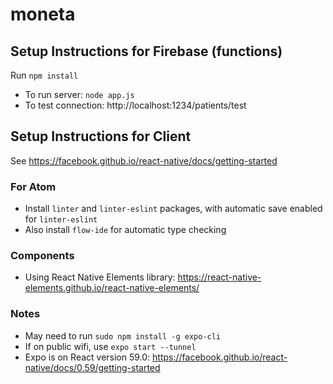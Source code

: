 # moneta

## Setup Instructions for Firebase (functions)
Run `npm install`

* To run server: `node app.js`
* To test connection: http://localhost:1234/patients/test

## Setup Instructions for Client
See https://facebook.github.io/react-native/docs/getting-started

### For Atom
 * Install `linter` and `linter-eslint` packages, with automatic save enabled for `linter-eslint`
 * Also install `flow-ide` for automatic type checking

### Components
 * Using React Native Elements library: https://react-native-elements.github.io/react-native-elements/

### Notes
  * May need to run `sudo npm install -g expo-cli`
  * If on public wifi, use `expo start --tunnel`
  * Expo is on React version 59.0: https://facebook.github.io/react-native/docs/0.59/getting-started
